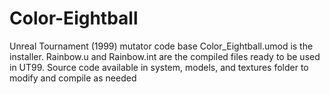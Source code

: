 # Color-Eightball
Unreal Tournament (1999) mutator code base
Color_Eightball.umod is the installer.
Rainbow.u and Rainbow.int are the compiled files ready to be used in UT99. 
Source code available in system, models, and textures folder to modify and compile as needed
